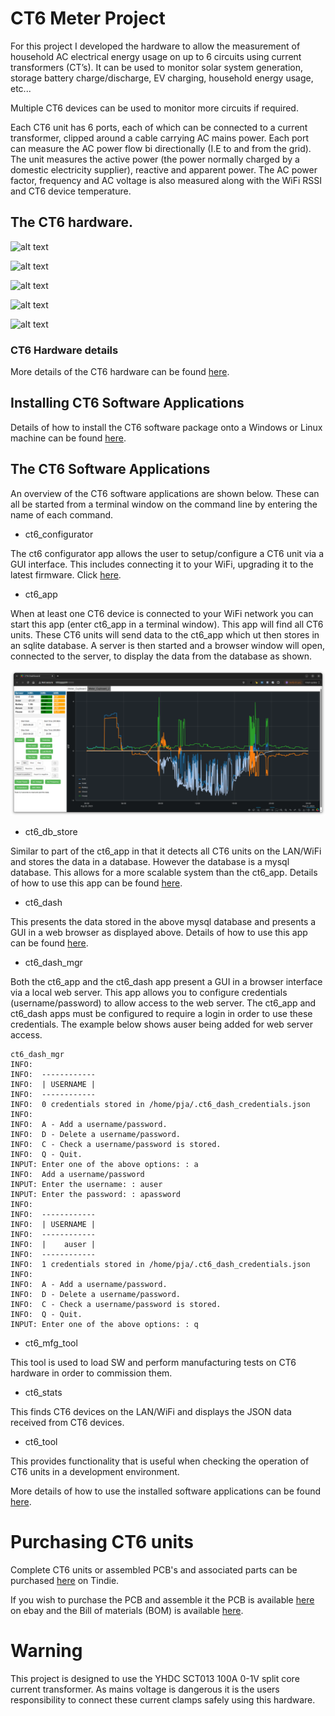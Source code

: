 # CT6 Meter Project
For this project I developed the hardware to allow the measurement of household AC electrical energy usage on up to 6 circuits using current transformers (CT’s). It can be used to monitor solar system generation, storage battery charge/discharge, EV charging, household energy usage, etc...

Multiple CT6 devices can be used to monitor more circuits if required.

Each CT6 unit has 6 ports, each of which can be connected to a current transformer, clipped around a cable carrying AC mains power. Each port can measure the AC power flow bi directionally (I.E to and from the grid). The unit measures the active power (the power normally charged by a domestic electricity supplier), reactive and apparent power. The AC power factor, frequency and AC voltage is also measured along with the WiFi RSSI and CT6 device temperature.

## The CT6 hardware.

![alt text](images/ct6.jpg "CT6 Unit")

![alt text](images/all_parts.jpg "CT6 Parts")

![alt text](images/pcb_with_display_on.jpg "CT6 PCB With Display Power On")

![alt text](images/pcb_with_display.jpg "CT6 PCB With Display Power Off")

![alt text](images/pcb.jpg "CT6 PCB")

### CT6 Hardware details
More details of the CT6 hardware can be found [here](hardware/README.md).

## Installing CT6 Software Applications
Details of how to install the CT6 software package onto a Windows or Linux machine can be found [here](software/server/installers/README.md).

## The CT6 Software Applications
An overview of the CT6 software applications are shown below. These can all be started from a terminal window on the command line by entering the name of each command.

- ct6_configurator

The ct6 configurator app allows the user to setup/configure a CT6 unit via a GUI interface. This includes connecting it to your WiFi, upgrading it to the latest firmware. Click [here](software/server/setting_up_ct6_units.md).

- ct6_app

When at least one CT6 device is connected to your WiFi network you can start this app (enter ct6_app in a terminal window). This app will find all CT6 units. These CT6 units will send data to the ct6_app which ut then stores in an sqlite database. A server is then started and a browser window will open, connected to the server, to display the data from the database as shown.

![alt text](software/server/images/ct6_dash.png "ct6_dash")

- ct6_db_store

Similar to part of the ct6_app in that it detects all CT6 units on the LAN/WiFi and stores the data in a database. However the database is a mysql database. This allows for a more scalable system than the ct6_app. Details of how to use this app can be found [here](software/server/mode_1_mysql_db_and_dashboard.md).

- ct6_dash

This presents the data stored in the above mysql database and presents a GUI in a web browser as displayed above.  Details of how to use this app can be found [here](software/server/mode_1_mysql_db_and_dashboard.md).

- ct6_dash_mgr

Both the ct6_app and the ct6_dash app present a GUI in a browser interface via a local web server. This app allows you to configure credentials (username/password) to allow access to the web server. The ct6_app and ct6_dash apps must be configured to require a login in order to use these credentials. The example below shows auser being added for web server access.

```
ct6_dash_mgr
INFO:
INFO:  ------------
INFO:  | USERNAME |
INFO:  ------------
INFO:  0 credentials stored in /home/pja/.ct6_dash_credentials.json
INFO:
INFO:  A - Add a username/password.
INFO:  D - Delete a username/password.
INFO:  C - Check a username/password is stored.
INFO:  Q - Quit.
INPUT: Enter one of the above options: : a
INFO:  Add a username/password
INPUT: Enter the username: : auser
INPUT: Enter the password: : apassword
INFO:
INFO:  ------------
INFO:  | USERNAME |
INFO:  ------------
INFO:  |    auser |
INFO:  ------------
INFO:  1 credentials stored in /home/pja/.ct6_dash_credentials.json
INFO:
INFO:  A - Add a username/password.
INFO:  D - Delete a username/password.
INFO:  C - Check a username/password is stored.
INFO:  Q - Quit.
INPUT: Enter one of the above options: : q
```

- ct6_mfg_tool

This tool is used to load SW and perform manufacturing tests on CT6 hardware in order to commission them.

- ct6_stats

This finds CT6 devices on the LAN/WiFi and displays the JSON data received from CT6 devices.

- ct6_tool

This provides functionality that is useful when checking the operation of CT6 units in a development environment.

More details of how to use the installed software applications can be found [here](software/server/README.md).

# Purchasing CT6 units
Complete CT6 units or assembled PCB's and associated parts can be purchased [here](https://www.tindie.com/products/pausten/ct6-energy-monitor/) on Tindie.

If you wish to purchase the PCB and assemble it the PCB is available [here](https://www.ebay.co.uk/itm/197238433051?_skw=ct6+energy+monitor&itmmeta=01JSDZHK5C73DRCH2B6C3826B8&hash=item2dec53a51b:g:JuUAAOSwgS1oBlyi&itmprp=enc%3AAQAKAAAA8FkggFvd1GGDu0w3yXCmi1cBRlOOjv8sOKb%2FTHOQEqPMlhxXlGHQDXkllzre4%2BcAD9Xe%2BMO3c0eWxNT1whArwip%2BVjcEObn3zDHjn7rUXmn8Eg7MvTBtyVcclCey1ORpy%2FhiubO1FkwFZiuEHAs4gDc7YZebYCdjbKHG5OuyfSEBxeywqPoqp1HD85w0z3N8VLhNet%2Bpgp%2BQRGP00zPNf2Xa50bkNm3EAlkhm49pyxJM4nAW9pQ1wKwWL--ZpUE0TlTCsp9zG0qZx4K2688cyUG2xWnXUhBAK9Xy%2FJXSpeQd6Zgui8Vw8m%2FYUpzmoOYeIg%3D%3D%7Ctkp%3ABk9SR-yyxr_LZQ) on ebay and the Bill of materials (BOM) is available [here](hardware/ct_meter_2.1_bom.csv).

# Warning
This project is designed to use the YHDC SCT013 100A 0-1V split core current transformer. As mains voltage is dangerous it is the users responsibility to connect these current clamps safely using this hardware.
